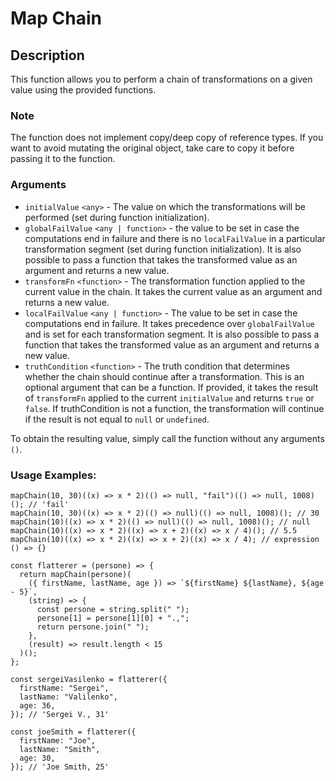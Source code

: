 # Map Chain

## Description
This function allows you to perform a chain of transformations on a given value using the provided functions.

### Note
The function does not implement copy/deep copy of reference types. If you want to avoid mutating the original object, take care to copy it before passing it to the function.

### Arguments
- `initialValue` `<any>` - The value on which the transformations will be performed (set during function initialization).
- `globalFailValue` `<any | function>` - the value to be set in case the computations end in failure and there is no `localFailValue` in a particular transformation segment (set during function initialization). It is also possible to pass a function that takes the transformed value as an argument and returns a new value.
- `transformFn` `<function>` - The transformation function applied to the current value in the chain. It takes the current value as an argument and returns a new value.
- `localFailValue` `<any | function>` - The value to be set in case the computations end in failure. It takes precedence over `globalFailValue` and is set for each transformation segment. It is also possible to pass a function that takes the transformed value as an argument and returns a new value.
- `truthCondition` `<function>` - The truth condition that determines whether the chain should continue after a transformation. This is an optional argument that can be a function. If provided, it takes the result of `transformFn` applied to the current `initialValue` and returns `true` or `false`. If truthCondition is not a function, the transformation will continue if the result is not equal to `null` or `undefined`.

To obtain the resulting value, simply call the function without any arguments `()`.

### Usage Examples:
```
mapChain(10, 30)((x) => x * 2)(() => null, "fail")(() => null, 1008)(); // 'fail'
mapChain(10, 30)((x) => x * 2)(() => null)(() => null, 1008)(); // 30
mapChain(10)((x) => x * 2)(() => null)(() => null, 1008)(); // null
mapChain(10)((x) => x * 2)((x) => x + 2)((x) => x / 4)(); // 5.5
mapChain(10)((x) => x * 2)((x) => x + 2)((x) => x / 4); // expression () => {}

const flatterer = (persone) => {
  return mapChain(persone)(
    ({ firstName, lastName, age }) => `${firstName} ${lastName}, ${age - 5}`,
    (string) => {
      const persone = string.split(" ");
      persone[1] = persone[1][0] + ".,";
      return persone.join(" ");
    },
    (result) => result.length < 15
  )();
};

const sergeiVasilenko = flatterer({
  firstName: "Sergei",
  lastName: "Valilenko",
  age: 36,
}); // 'Sergei V., 31'

const joeSmith = flatterer({
  firstName: "Joe",
  lastName: "Smith",
  age: 30,
}); // 'Joe Smith, 25'
```
